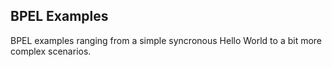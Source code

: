## BPEL Examples

BPEL examples ranging from a simple syncronous Hello World to a bit more complex scenarios.
